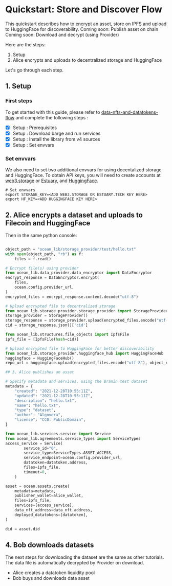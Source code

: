 <!--
Copyright 2022 Ocean Protocol Foundation
SPDX-License-Identifier: Apache-2.0
-->

# Quickstart: Store and Discover Flow

This quickstart describes how to encrypt an asset, store on IPFS and upload to HuggingFace for discoverability. 
Coming soon: Publish asset on chain
Coming soon: Download and decrypt (using Provider)

Here are the steps:

1.  Setup
2.  Alice encrypts and uploads to decentralized storage and HuggingFace

Let's go through each step.

## 1. Setup

### First steps

To get started with this guide, please refer to [data-nfts-and-datatokens-flow](data-nfts-and-datatokens-flow.md) and complete the following steps :
- [x] Setup : Prerequisites
- [x] Setup : Download barge and run services
- [x] Setup : Install the library from v4 sources
- [x] Setup : Set envvars

### Set envvars

We also need to set two additional envvars for using decentalized storage and HuggingFace. To obtain API keys, you will need to create accounts at [web3.storage](https://web3.storage/) or [Estuary](https://docs.estuary.tech/get-invite-key), and [HuggingFace](https://huggingface.co). 

```console
# Set envvars
export STORAGE_KEY=<ADD WEB3.STORAGE OR ESTUARY.TECH KEY HERE>
export HF_KEY=<ADD HUGGINGFACE KEY HERE>

```

## 2. Alice encrypts a dataset and uploads to Filecoin and HuggingFace

Then in the same python console:
```python

object_path = "ocean_lib/storage_provider/test/hello.txt"
with open(object_path, "rb") as f:
    files = f.read()

# Encrypt file(s) using provider
from ocean_lib.data_provider.data_encryptor import DataEncryptor
encrypt_response = DataEncryptor.encrypt(
    files,
    ocean.config.provider_url,
)
encrypted_files = encrypt_response.content.decode("utf-8")

# Upload encrypted file to decentralized storage 
from ocean_lib.storage_provider.storage_provider import StorageProvider
storage_provider = StorageProvider()
storage_response = storage_provider.upload(encrypted_files.encode("utf-8"))
cid = storage_response.json()['cid']

from ocean_lib.structures.file_objects import IpfsFile
ipfs_file = [IpfsFile(hash=cid)]

# Upload encrypted file to HuggingFace for better discoverability
from ocean_lib.storage_provider.huggingface_hub import HuggingFaceHub
huggingface = HuggingFaceHub()
repo_url = huggingface.upload(encrypted_files.encode("utf-8"), object_name='hello', object_type='dataset')

## 3. Alice publishes an asset

# Specify metadata and services, using the Branin test dataset
metadata = {
    "created": "2021-12-28T10:55:11Z",
    "updated": "2021-12-28T10:55:11Z",
    "description": "hello.txt",
    "name": "hello.txt",
    "type": "dataset",
    "author": "Algovera",
    "license": "CC0: PublicDomain",
}

from ocean_lib.services.service import Service
from ocean_lib.agreements.service_types import ServiceTypes
access_service = Service(
        service_id="0",
        service_type=ServiceTypes.ASSET_ACCESS,
        service_endpoint=ocean.config.provider_url,
        datatoken=datatoken.address,
        files=ipfs_file,
        timeout=0,
    )

asset = ocean.assets.create(
    metadata=metadata,
    publisher_wallet=alice_wallet,
    files=ipfs_file,
    services=[access_service],
    data_nft_address=data_nft.address,
    deployed_datatokens=[datatoken],
)

did = asset.did 
```

## 4. Bob downloads datasets
The next steps for downloading the dataset are the same as other tutorials. The data file is automatically decrypted by Provider on download.

- Alice creates a datatoken liquidity pool
- Bob buys and downloads data asset 

